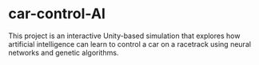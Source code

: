 # car-control-AI
This project is an interactive Unity-based simulation that explores how artificial intelligence can learn to control a car on a racetrack using neural networks and genetic algorithms.
